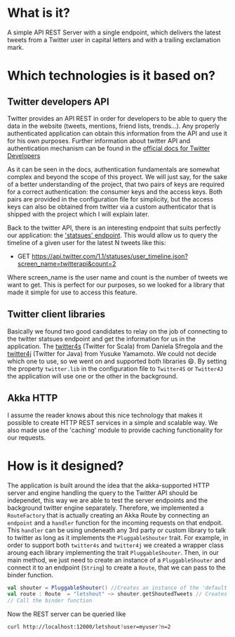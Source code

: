 # What is it?

A simple API REST Server with a single endpoint, which delivers the latest tweets from a Twitter user in capital letters and with a trailing exclamation mark.

# Which technologies is it based on?

## Twitter developers API

Twitter provides an API REST in order for developers to be able to query the data in the website (tweets, mentions, friend lists, trends...). Any properly authenticated application can obtain this information from the API and use it for his own purposes. Further information about twitter API and authentication mechanism can be found in the [official docs for Twitter Developers](https://developer.twitter.com/en/docs)

As it can be seen in the docs, authentication fundamentals are somewhat complex and beyond the scope of this proyect. We will just say, for the sake of a better understanding of the project, that two pairs of keys are required for a correct authentication: the consumer keys and the access keys. Both pairs are provided in the configuration file for simplicity, but the access keys can also be obtained from twitter via a custom authenticator that is shipped with the project which I will explain later.

Back to the twitter API, there is an interesting endpoint that suits perfectly our application: the ['statsues' endpoint](https://developer.twitter.com/en/docs/tweets/timelines/api-reference/get-statuses-user_timeline.html). This would allow us to query the timeline of a given user for the latest N tweets like this:

* GET https://api.twitter.com/1.1/statuses/user_timeline.json?screen_name=twitterapi&count=2

Where screen_name is the user name and count is the number of tweets we want to get. This is perfect for our purposes, so we looked for a library that made it simple for use to access this feature.

## Twitter client libraries

Basically we found two good candidates to relay on the job of connecting to the twitter statsues endpoint and get the information for us in the application. The [twitter4s](https://github.com/DanielaSfregola/twitter4s) (Twitter for Scala) from Daniela Sfregola and the [twitter4j](https://github.com/yusuke/twitter4j) (Twitter for Java) from Yusuke Yamamoto. We could not decide which one to use, so we went on and supported both libraries :smile:. By setting the property `twitter.lib` in the configuration file to `Twitter4S` or `Twitter4J` the application will use one or the other in the background.

## Akka HTTP

I assume the reader knows about this nice technology that makes it possible to create HTTP REST services in a simple and scalable way. We also made use of the 'caching' module to provide caching functionality for our requests.

# How is it designed?

The application is built around the idea that the akka-supported HTTP server and engine handling the query to the Twitter API should be independet, this way we are able to test the server endpoints and the background twitter engine separately. Therefore, we implemented a `RouteFactory` that is actually creating an Akka Route by connecting an `endpoint` and a `handler` function for the incoming requests on that endpoit. This `handler` can be using undeneath any 3rd party or custom library to talk to twitter as long as it implements the `PluggableShouter` trait. For example, in order to support both `twitter4s` and `twitter4j` we created a wrapper class aroung each library implementing the trait `PluggableShouter`. Then, in our main method, we just need to create an instance of a `PluggableShouter` and connect it to an endpoint (`String`) to create a `Route`, that we can pass to the binder function.

```scala
val shouter = PluggableShouter() //Creates an instance of the 'default' pluggable shouter
val route : Route  = "letshout" ~> shouter.getShoutedTweets // Creates an Akka Route by connecting a String to a pluggable shouter
// Call the binder function
```

Now the REST server can be queried like

```bash
curl http://localhost:12000/letshout?user=myuser?n=2
```